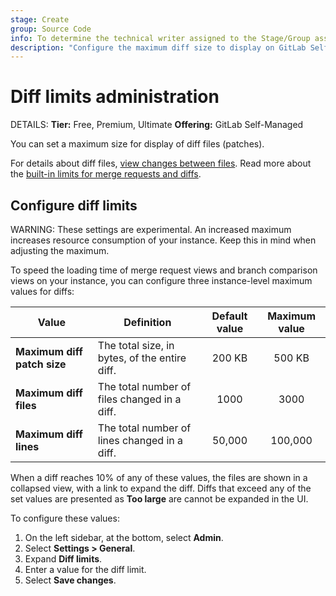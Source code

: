 ```yaml
---
stage: Create
group: Source Code
info: To determine the technical writer assigned to the Stage/Group associated with this page, see https://handbook.gitlab.com/handbook/product/ux/technical-writing/#assignments
description: "Configure the maximum diff size to display on GitLab Self-Managed."
---
```


# Diff limits administration

DETAILS:
**Tier:** Free, Premium, Ultimate
**Offering:** GitLab Self-Managed

You can set a maximum size for display of diff files (patches).

For details about diff files, [view changes between files](../user/project/merge_requests/changes.md).
Read more about the [built-in limits for merge requests and diffs](../administration/instance_limits.md#merge-requests).

## Configure diff limits

WARNING:
These settings are experimental. An increased maximum increases resource
consumption of your instance. Keep this in mind when adjusting the maximum.

To speed the loading time of merge request views and branch comparison views
on your instance, you can configure three instance-level maximum values for diffs:

| Value | Definition | Default value | Maximum value |
| ----- | ---------- | :-----------: | :-----------: |
| **Maximum diff patch size** | The total size, in bytes, of the entire diff. | 200 KB | 500 KB |
| **Maximum diff files** | The total number of files changed in a diff. | 1000 | 3000 |
| **Maximum diff lines** | The total number of lines changed in a diff. | 50,000 | 100,000 |

When a diff reaches 10% of any of these values, the files are shown in a
collapsed view, with a link to expand the diff. Diffs that exceed any of the
set values are presented as **Too large** are cannot be expanded in the UI.

To configure these values:

1. On the left sidebar, at the bottom, select **Admin**.
1. Select **Settings > General**.
1. Expand **Diff limits**.
1. Enter a value for the diff limit.
1. Select **Save changes**.

<!-- ## Troubleshooting

Include any troubleshooting steps that you can foresee. If you know beforehand what issues
one might have when setting this up, or when something is changed, or on upgrading, it's
important to describe those, too. Think of things that may go wrong and include them here.
This is important to minimize requests for support, and to avoid doc comments with
questions that you know someone might ask.

Each scenario can be a third-level heading, for example `### Getting error message X`.
If you have none to add when creating a doc, leave this section in place
but commented out to help encourage others to add to it in the future. -->
